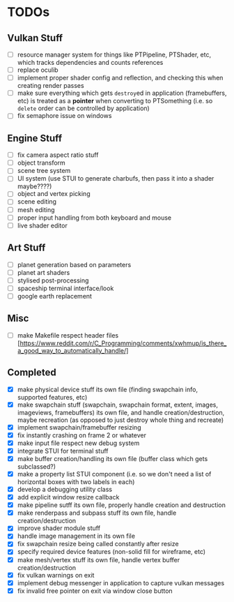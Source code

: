 # TODOs

## Vulkan Stuff

- [ ] resource manager system for things like PTPipeline, PTShader, etc, which tracks dependencies and counts references
- [ ] replace oculib
- [ ] implement proper shader config and reflection, and checking this when creating render passes
- [ ] make sure everything which gets `destroy`ed in application (framebuffers, etc) is treated as a **pointer** when converting to PTSomething (i.e. so `delete` order can be controlled by application)
- [ ] fix semaphore issue on windows

## Engine Stuff

- [ ] fix camera aspect ratio stuff
- [ ] object transform
- [ ] scene tree system
- [ ] UI system (use STUI to generate charbufs, then pass it into a shader maybe????)
- [ ] object and vertex picking
- [ ] scene editing
- [ ] mesh editing
- [ ] proper input handling from both keyboard and mouse
- [ ] live shader editor

## Art Stuff

- [ ] planet generation based on parameters
- [ ] planet art shaders
- [ ] stylised post-processing
- [ ] spaceship terminal interface/look
- [ ] google earth replacement

## Misc

- [ ] make Makefile respect header files [https://www.reddit.com/r/C_Programming/comments/xwhmup/is_there_a_good_way_to_automatically_handle/]

## Completed
- [x] make physical device stuff its own file (finding swapchain info, supported features, etc)
- [x] make swapchain stuff (swapchain, swapchain format, extent, images, imageviews, framebuffers) its own file, and handle creation/destruction, maybe recreation (as opposed to just destroy whole thing and recreate)
- [x] implement swapchain/framebuffer resizing
- [x] fix instantly crashing on frame 2 or whatever
- [x] make input file respect new debug system
- [x] integrate STUI for terminal stuff
- [x] make buffer creation/handling its own file (buffer class which gets subclassed?)
- [x] make a property list STUI component (i.e. so we don't need a list of horizontal boxes with two labels in each)
- [x] develop a debugging utility class
- [x] add explicit window resize callback
- [x] make pipeline sutff its own file, properly handle creation and destruction
- [x] make renderpass and subpass stuff its own file, handle creation/destruction
- [x] improve shader module stuff
- [x] handle image management in its own file
- [x] fix swapchain resize being called constantly after resize
- [x] specify required device features (non-solid fill for wireframe, etc)
- [x] make mesh/vertex stuff its own file, handle vertex buffer creation/destruction
- [x] fix vulkan warnings on exit
- [x] implement debug messenger in application to capture vulkan messages
- [x] fix invalid free pointer on exit via window close button